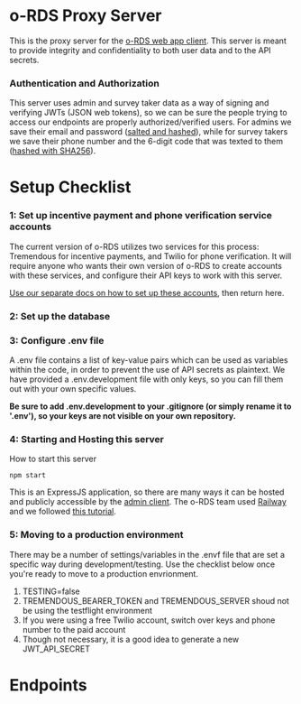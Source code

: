 # o-RDS Proxy Server

This is the proxy server for the [o-RDS web app client](https://github.com/o-RDS/o-rds-web-app). This server is meant to provide integrity and confidentiality to both user data and to the API secrets. 


### Authentication and Authorization
This server uses admin and survey taker data as a way of signing and verifying JWTs (JSON web tokens), so we can be sure the people trying to access our endpoints are properly authorized/verified users. For admins we save their email and password ([salted and hashed](./controllers/admin.auth.controller.js)), while for survey takers we save their phone number and the 6-digit code that was texted to them ([hashed with SHA256](./controllers//survey.auth.controller.js)).


# Setup Checklist

### 1: Set up incentive payment and phone verification service accounts
The current version of o-RDS utilizes two services for this process: Tremendous for incentive payments, and Twilio for phone verification. It will require anyone who wants their own version of o-RDS to create accounts with these services, and configure their API keys to work with this server. 

[Use our separate docs on how to set up these accounts](./routes), then return here. 

### 2: Set up the database 


### 3: Configure .env file
A .env file contains a list of key-value pairs which can be used as variables within the code, in order to prevent the use of API secrets as plaintext. We have provided a .env.development file with only keys, so you can fill them out with your own specific values.

**Be sure to add .env.development to your .gitignore (or simply rename it to '.env'), so your keys are not visible on your own repository.**

### 4: Starting and Hosting this server
How to start this server

    npm start


This is an ExpressJS application, so there are many ways it can be hosted and publicly accessible by the [admin client](https://github.com/o-RDS/o-rds-web-app). The o-RDS team used [Railway](https://railway.app/) and we followed [this tutorial](https://developer.mozilla.org/en-US/docs/Learn/Server-side/Express_Nodejs/deployment). 

### 5: Moving to a production environment
There may be a number of settings/variables in the .envf file that are set a specific way during development/testing. Use the checklist below once you're ready to move to a production envrionment. 

1. TESTING=false
2. TREMENDOUS_BEARER_TOKEN and TREMENDOUS_SERVER shoud not be using the testflight environment
3. If you were using a free Twilio account, switch over keys and phone number to the paid account
4. Though not necessary, it is a good idea to generate a new JWT_API_SECRET

[comment]: <> (This will be where we can link to the OpenAPI spec document)
# Endpoints
